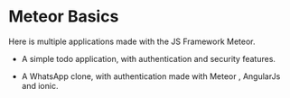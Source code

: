 # Meteor Basics

Here is multiple applications made with the JS Framework Meteor.

- A simple todo application, with authentication and security features.

- A WhatsApp clone, with authentication made with Meteor , AngularJs and ionic.